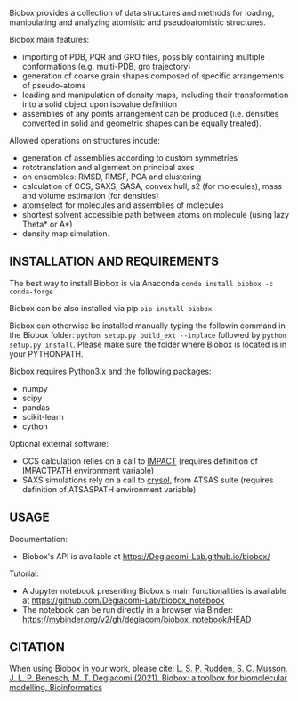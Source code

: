 Biobox provides a collection of data structures and methods for loading, manipulating and analyzing atomistic and pseudoatomistic structures.

Biobox main features:
* importing of PDB, PQR and GRO files, possibly containing multiple conformations (e.g. multi-PDB, gro trajectory)
* generation of coarse grain shapes composed of specific arrangements of pseudo-atoms
* loading and manipulation of density maps, including their transformation into a solid object upon isovalue definition
* assemblies of any points arrangement can be produced (i.e. densities converted in solid and geometric shapes can be equally treated).

Allowed operations on structures incude:
* generation of assemblies according to custom symmetries
* rototranslation and alignment on principal axes
* on ensembles: RMSD, RMSF, PCA and clustering
* calculation of CCS, SAXS, SASA, convex hull, s2 (for molecules), mass and volume estimation (for densities)
* atomselect for molecules and assemblies of molecules
* shortest solvent accessible path between atoms on molecule (using lazy Theta* or A*)
* density map simulation.

## INSTALLATION AND REQUIREMENTS

The best way to install Biobox is via Anaconda
`conda install biobox -c conda-forge`

Biobox can be also installed via pip
`pip install biobox`

Biobox can otherwise be installed manually typing the followin command in the Biobox folder: `python setup.py build_ext --inplace` followed by `python setup.py install`. Please make sure the folder where Biobox is located is in your PYTHONPATH.

Biobox requires Python3.x and the following packages:
* numpy
* scipy
* pandas
* scikit-learn
* cython

Optional external software:
* CCS calculation relies on a call to [IMPACT](
https://process.innovation.ox.ac.uk/software/) (requires definition of IMPACTPATH environment variable)
* SAXS simulations rely on a call to [crysol](https://www.embl-hamburg.de/biosaxs/crysol.html), from ATSAS suite (requires definition of ATSASPATH environment variable)

## USAGE

Documentation:
* Biobox's API is available at https://Degiacomi-Lab.github.io/biobox/

Tutorial:
* A Jupyter notebook presenting Biobox's main functionalities is available at
https://github.com/Degiacomi-Lab/biobox_notebook
* The notebook can be run directly in a browser via Binder: https://mybinder.org/v2/gh/degiacom/biobox_notebook/HEAD

## CITATION

When using Biobox in your work, please cite: [L. S. P. Rudden, S. C. Musson, J. L. P. Benesch, M. T. Degiacomi (2021). Biobox: a toolbox for biomolecular modelling, Bioinformatics](https://academic.oup.com/bioinformatics/advance-article/doi/10.1093/bioinformatics/btab785/6428530?login=true)
